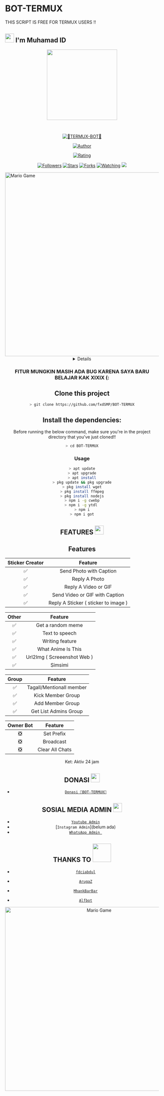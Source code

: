 # BOT-TERMUX
THIS SCRIPT IS FREE FOR TERMUX USERS !!

## <img src="https://github.com/TheDudeThatCode/TheDudeThatCode/blob/master/Assets/Hi.gif" width="29px"> I'm Muhamad ID
<p align="center">
<img src="https://raw.githubusercontent.com/Shine-BOT.jpg" width="230" height="230"/>
</p>
<br>





<p align="center">
<a href="#"><img title="👾TERMUX-BOT👾" src="https://img.shields.io/badge/fxdSMP-green?colorA=%23ff0000&colorB=%23017e40&style=for-the-badge"></a>
</p>
<p align="center">
<a href="https://github.com/fxdSMP"><img title="Author" src="https://img.shields.io/badge/AUTHOR-fxdSMP ID-orange.svg?style=for-the-badge&logo=github"></a>
</p>
<p align="center">
<a href="https://www.codefactor.io/repository/github/A187ID/AR15BOT"><img title="Rating" src="https://www.codefactor.io/repository/github/fxdSMP/BOT-TERMUX/badge/main"></a>
</p>
<p align="center">
<a href="https://github.com/fxdSMP/BOT-TERMUX/followers"><img title="Followers" src="https://img.shields.io/github/followers/fxdSMP?color=blue&style=flat-square"></a>
<a href="https://github.com/fxdSMP/BOT-TERMUX/stargazers/"><img title="Stars" src="https://img.shields.io/github/stars/fxdSMP/TERMUX-BOT?color=red&style=flat-square"></a>
<a href="https://github.com/fxdSMP/BOT-TERMUX/network/members"><img title="Forks" src="https://img.shields.io/github/forks/fxdSMP/TERMUX-BOT?color=red&style=flat-square"></a>
<a href="https://github.com/fxdSMP/BOT-TERMUX/watchers"><img title="Watching" src="https://img.shields.io/github/watchers/fxdSMP/TERMUX-BOT?label=Watchers&color=blue&style=flat-square"></a>
<a href="https://hits.seeyoufarm.com"><img src="https://hits.seeyoufarm.com/api/count/incr/badge.svg?url=https%3A%2F%2Fgithub.com%2FA187ID%2FAR15BOT&count_bg=%2379C83D&title_bg=%23555555&icon=probot.svg&icon_color=%2300FF6D&title=hits&edge_flat=false"/></a>
</p>
<img src="https://github.com/TheDudeThatCode/TheDudeThatCode/blob/master/Assets/Developer.gif" alt="Mario Game" width="600" />
<div align="center">
<details>
 
</details>

### FITUR MUNGKIN MASIH ADA BUG KARENA SAYA BARU BELAJAR KAK XIXIX (:

## Clone this project

```bash
> git clone https://github.com/fxdSMP/BOT-TERMUX
```

## Install the dependencies:
Before running the below command, make sure you're in the project directory that
you've just cloned!!

```bash
> cd BOT-TERMUX
```

### Usage
```bash
> apt update
> apt upgrade
> apt install
> pkg update && pkg upgrade
> pkg install wget
> pkg install ffmpeg
> pkg install nodejs
> npm i -g cwebp
> npm i -g ytdl 
> npm i
> npm i got

```

## FEATURES  <img src="https://github.com/TheDudeThatCode/TheDudeThatCode/blob/master/Assets/Earth.gif" width="29px">

## Features

| Sticker Creator |                Feature           |
| :-----------: | :--------------------------------: |
|       ✅       | Send Photo with Caption          |
|       ✅       | Reply A Photo                    |
|       ✅       | Reply A Video or GIF             |
|       ✅       | Send Video or GIF with Caption   |
|       ✅       | Reply A Sticker ( sticker to image ) |

| Other  |                     Feature                     |
| :------------: | :---------------------------------------------: |
|       ✅        |   Get a random meme             |
|       ✅        |   Text to speech                |
|       ✅        |   Writing feature 				|
|       ✅        |   What Anime Is This 			|
|       ✅        |   Url2Img ( Screeenshot Web )   |
|       ✅        |   Simsimi		                |

| Group  |                     Feature               |
| :-----------: | :--------------------------------: |
|       ✅        |   Tagall/Mentionall member       |
|       ✅        |   Kick Member Group	             |
|       ✅        |   Add Member Group	             |
|       ✅        |   Get List Admins Group          |

| Owner Bot  |                     Feature           |
| :-----------: | :--------------------------------: |
|       ❎        |   Set Prefix                     |
|       ❎        |   Broadcast                      |
|       ❎        |   Clear All Chats                |

Ket: Aktiv 24 jam

## DONASI <img src="https://github.com/TheDudeThatCode/TheDudeThatCode/blob/master/Assets/coin.gif" width="29px">
* [`Donasi 👾BOT-TERMUX👾`](https://saweria.co/admin)


## SOSIAL MEDIA ADMIN <img src="https://github.com/TheDudeThatCode/TheDudeThatCode/blob/master/Assets/powerup.gif" width="29px">

* [`Youtube Admin`](https://youtube.com/channel/UCZAZczoc890PV13Lz2CCmdw)
* [`Instagram Admin`](belum ada)
* [`WhatsApp Admin `](https://wa.me/+6281539336834)
## THANKS TO <img src="https://github.com/TheDudeThatCode/TheDudeThatCode/blob/master/Assets/Handshake.gif" width="60px">

* [`fdciabdul`](https://github.com/fdciabdul/termux-whatsapp-bot)

* [`ArugaZ`](https://github.com/ArugaZ/whatsapp-bot)
* [`MhankBarBar`](https://github.com/MhankBarBar/whatsapp-bot)
* [`Alfbot`](https://github.com/alfiansx/alfbot)
<img src="https://github.com/TheDudeThatCode/TheDudeThatCode/blob/master/Assets/Mario_Gameplay.gif" alt="Mario Game" width="600" />



